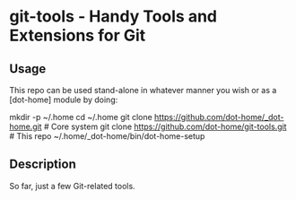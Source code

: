 git-tools - Handy Tools and Extensions for Git
==============================================

Usage
-----

This repo can be used stand-alone in whatever manner you wish or as a
[dot-home] module by doing:

  mkdir -p ~/.home
  cd ~/.home
  git clone https://github.com/dot-home/_dot-home.git     # Core system
  git clone https://github.com/dot-home/git-tools.git     # This repo
  ~/.home/_dot-home/bin/dot-home-setup

Description
-----------

So far, just a few Git-related tools.
